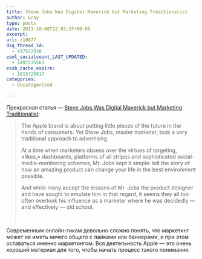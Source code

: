 ```yaml
---
title: Steve Jobs Was Digital Maverick but Marketing Traditionalist
author: Gray
type: posts
date: 2011-10-08T12:03:37+00:00
excerpt:
url: /10877
dsq_thread_id:
  - 437572938
esml_socialcount_LAST_UPDATED:
  - 1497235563
essb_cache_expire:
  - 1615725617
categories:
  - Uncategorized

---
```








Прекрасная статья — [Steve Jobs Was Digital Maverick but Marketing Traditionalist][1]:

> The Apple brand is about putting little pieces of the future in the hands of consumers. Yet Steve Jobs, master marketer, took a very traditional approach to advertising.
> 
> At a time when marketers obsess over the virtues of targeting, &#171;likes,&#187; dashboards, platforms of all stripes and sophisticated social-media-monitoring schemes, Mr. Jobs kept it simple: tell the story of how an amazing product can change your life in the best environment possible.
> 
> And while many accept the lessons of Mr. Jobs the product designer and have sought to emulate him in that regard, it seems they all too often overlook his influence as a marketer where he was decidedly — and effectively — old school.
> 
>  

Современным онлайн-гикам довольно сложно понять, что маркетинг может не иметь ничего общего с лайками или баннерами, и при этом оставаться именно маркетингом. Вся деятельность Apple — это очень хороший материал для того, чтобы начать процесс такого понимания.

 [1]: http://feedproxy.google.com/~r/adage/complete/~3/5ehah3wlZwE/